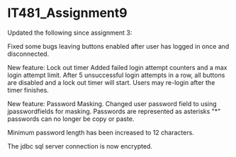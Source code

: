 # IT481_Assignment9

Updated the following since assignment 3:

Fixed some bugs leaving buttons enabled after user has logged in once and disconnected.

New feature: Lock out timer
Added failed login attempt counters and a max login attempt limit.
After 5 unsuccessful login attempts in a row, all buttons are disabled and a lock out timer will start.
Users may re-login after the timer finishes.

New feature: Password Masking.
Changed user password field to using jpasswordfields for masking.
Passwords are represented as asterisks "*" passwords can no longer be copy or paste.

Minimum password length has been increased to 12 characters.

The jdbc sql server connection is now encrypted.
